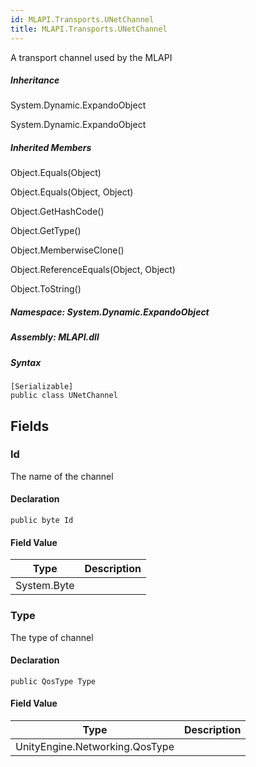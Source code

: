 ```yaml
---  
id: MLAPI.Transports.UNetChannel  
title: MLAPI.Transports.UNetChannel  
---
```


<div class="markdown level0 summary">

A transport channel used by the MLAPI

</div>

<div class="markdown level0 conceptual">

</div>

<div class="inheritance">

##### Inheritance

<div class="level0">

System.Dynamic.ExpandoObject

</div>

<div class="level1">

System.Dynamic.ExpandoObject

</div>

</div>

<div class="inheritedMembers">

##### Inherited Members

<div>

Object.Equals(Object)

</div>

<div>

Object.Equals(Object, Object)

</div>

<div>

Object.GetHashCode()

</div>

<div>

Object.GetType()

</div>

<div>

Object.MemberwiseClone()

</div>

<div>

Object.ReferenceEquals(Object, Object)

</div>

<div>

Object.ToString()

</div>

</div>

##### **Namespace**: System.Dynamic.ExpandoObject

##### **Assembly**: MLAPI.dll

##### Syntax

    [Serializable]
    public class UNetChannel

## Fields

### Id

<div class="markdown level1 summary">

The name of the channel

</div>

<div class="markdown level1 conceptual">

</div>

#### Declaration

    public byte Id

#### Field Value

| Type        | Description |
|-------------|-------------|
| System.Byte |             |

### Type

<div class="markdown level1 summary">

The type of channel

</div>

<div class="markdown level1 conceptual">

</div>

#### Declaration

    public QosType Type

#### Field Value

| Type                           | Description |
|--------------------------------|-------------|
| UnityEngine.Networking.QosType |             |
